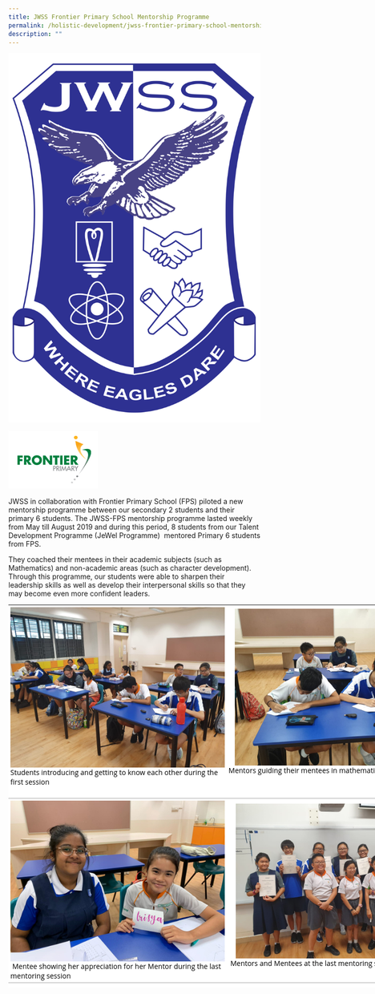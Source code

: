 ```yaml
---
title: JWSS Frontier Primary School Mentorship Programme
permalink: /holistic-development/jwss-frontier-primary-school-mentorship-programme/
description: ""
---
```

![](/images/JWSS%20School%20Crest.png)

![fps.png](/images/fps.png) 

JWSS in collaboration with Frontier Primary School (FPS) piloted a new mentorship programme between our secondary 2 students and their primary 6 students. The JWSS-FPS mentorship programme lasted weekly from May till August 2019 and during this period, 8 students from our Talent Development Programme (JeWel Programme)&nbsp; mentored Primary 6 students from FPS.  

They coached their mentees in their academic subjects (such as Mathematics) and non-academic areas (such as character development). Through this programme, our students were able to sharpen their leadership skills as well as develop their interpersonal skills so that they may become even more confident leaders.

  

<table style="margin: auto; outline: 0px; padding: 0px; border-collapse: collapse; clear: both; border: none; color: rgb(0, 0, 0); font-family: &quot;Open Sans&quot;, sans-serif; font-size: 14px; font-style: normal; font-variant-ligatures: normal; font-variant-caps: normal; font-weight: 400; letter-spacing: normal; orphans: 2; text-align: left; text-transform: none; white-space: normal; widows: 2; word-spacing: 0px; -webkit-text-stroke-width: 0px; background-color: rgb(255, 255, 255); text-decoration-thickness: initial; text-decoration-style: initial; text-decoration-color: initial; width: 885.75px; height: 764px;" class="ive_eobj_center iveo_table ives_tab_simple"><tbody style="margin: 0px; outline: 0px; padding: 0px;"><tr style="margin: 0px; outline: 0px; padding: 0px;"><td style="margin: 0px; outline: 0px; padding: 4px; text-align: left; background-color: transparent; border-bottom: 1px solid rgb(170, 170, 170); color: inherit; width: 435px;"><img style="margin: auto; outline: none; padding: 0px; border: none; clear: both; display: block;" class="ive_eobj_center" alt="mentor 4.jpg" width="100%" src="/images/mentor%204.jpg">Students introducing and getting to know each other during the first session<br style="margin: 0px; outline: 0px; padding: 0px;"><br style="margin: 0px; outline: 0px; padding: 0px;"></td><td style="margin: 0px; outline: 0px; padding: 4px; text-align: left; background-color: transparent; border-bottom: 1px solid rgb(170, 170, 170); color: inherit; width: 450px;"><img style="margin: auto; outline: none; padding: 0px; border: none; clear: both; display: block; width: 418px; height: 313px;" class="ive_eobj_center" alt="mentor 5.jpg" width="100%" src="/images/mentor%205.jpg">Mentors guiding their mentees in mathematics<br style="margin: 0px; outline: 0px; padding: 0px;"><br style="margin: 0px; outline: 0px; padding: 0px;"><br style="margin: 0px; outline: 0px; padding: 0px;"></td></tr><tr style="margin: 0px; outline: 0px; padding: 0px;"><td style="margin: 0px; outline: 0px; padding: 4px; text-align: left; background-color: transparent; border-bottom: 1px solid rgb(170, 170, 170); color: inherit;"><img style="margin: auto; outline: none; padding: 0px; border: none; clear: both; display: block;" class="ive_eobj_center" alt="mentor 2.jpg" width="100%" src="/images/mentor%202.jpg">&nbsp;Mentee showing her appreciation for her Mentor during the last mentoring session<br style="margin: 0px; outline: 0px; padding: 0px;"></td><td style="margin: 0px; outline: 0px; padding: 4px; text-align: left; background-color: transparent; border-bottom: 1px solid rgb(170, 170, 170); color: inherit;"><img style="margin: auto; outline: none; padding: 0px; border: none; clear: both; display: block; width: 413px; height: 309px;" class="ive_eobj_center" alt="mentor 1.jpg" width="100%" src="/images/mentor%201.jpg">&nbsp;Mentors and Mentees at the last mentoring session<br style="margin: 0px; outline: 0px; padding: 0px;"><br style="margin: 0px; outline: 0px; padding: 0px;"></td></tr></tbody></table>